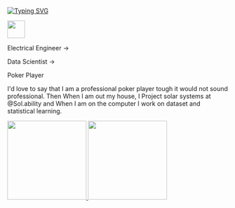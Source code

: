 
[![Typing SVG](https://readme-typing-svg.herokuapp.com?color=%2318AC25&lines=Welcome+to+my+profile!;I+m+Thyago+Carvalho;Machine+Learning+Enthusiast;Member+of+Kaggle+community)](https://git.io/typing-svg)

<img src="https://cdn.jsdelivr.net/gh/devicons/devicon/icons/c/c-line.svg" width="40" height="40"/>

Electrical Engineer ->

Data Scientist ->

Poker Player


I'd love to say that I am a professional poker player tough it would not sound professional.
Then When I am out my house, I Project solar systems at @Sol.ability and When I am on the computer I work on dataset and statistical learning.


<div>
<a href="https://github.com/oakthyago">
<img height="180em" src="https://github-readme-stats.vercel.app/api/top-langs/?username=oakthyago&layout=compact&langs_count=7&theme=dracula"/>
<img height="180em" src="https://github-readme-stats.vercel.app/api?username=oakthyago&show_icons=true&theme=dracula&include_all_commits=true&count_private=true"/>
</div>
